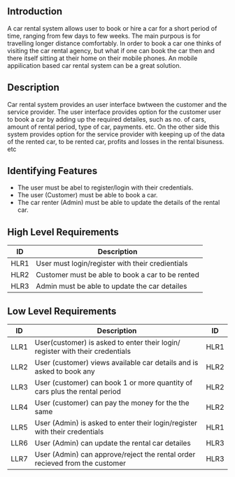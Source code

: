 ## Introduction

A car rental system allows user to book or hire a car for a short period of time, ranging from few days to few weeks. The main purpous is for travelling longer distance
comfortably. In order to book a car one thinks of visiting the car rental agency, but what if one can book the car then and there itself sitting at their home on their
mobile phones. An mobile appilication based car rental system can be a great solution.

## Description

Car rental system provides an user interface bwtween the customer and the service provider. The user interface provides option for the customer user to book a car by
adding up the required detailes, such as no. of cars, amount of rental period, type of car, payments. etc. On the other side this system provides option for the
service provider with keeping up of the data of the rented car, to be rented car, profits and losses in the rental bisuness. etc 

## Identifying Features

*  The user must be abel to register/login with their credentials.
*  The user (Customer) must be able to book a car.
*  The car renter (Admin) must be able to update the details of the rental car.

## High Level Requirements

| ID | Description | 
|-----|-------------|
|HLR1| User must login/register with their credientials|
|HLR2| Customer must be able to book a car to be rented|
|HLR3| Admin must be able to update the car detailes|

## Low Level Requirements

| ID | Description | ID |
|-----|-------------|------|
|LLR1| User(customer) is asked to enter their login/ register with their credentials|HLR1|
|LLR2| User (customer) views available car details and is asked to book any|HLR2|
|LLR3| User (customer) can book 1 or more quantity of cars plus the rental period|HLR2|
|LLR4| User (customer) can pay the money for the the same |HLR2|
|LLR5| User (Admin) is asked to enter their login/register with their credentials|HLR1|
|LLR6| User (Admin) can update the rental car detailes|HLR3|
|LLR7| User (Admin) can approve/reject the rental order recieved from the customer|HLR3|
